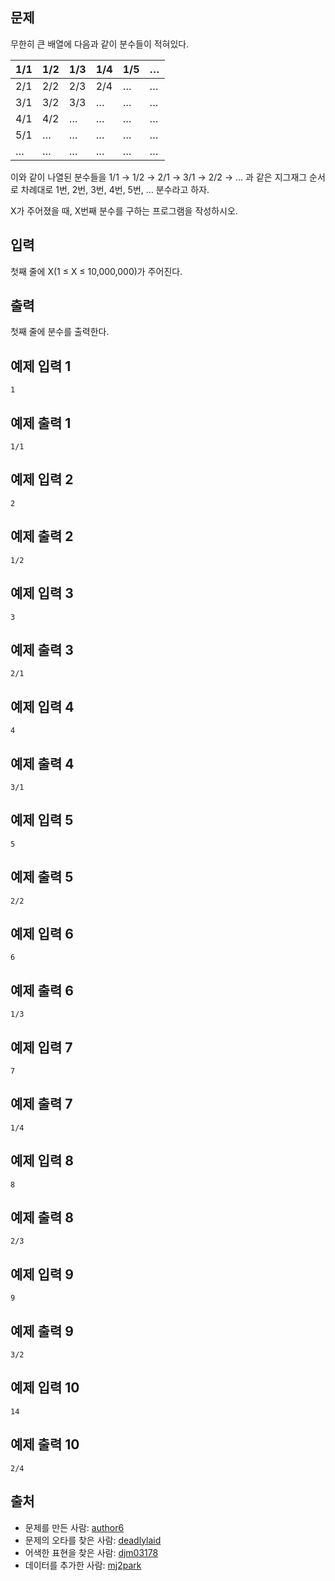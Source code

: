 ## 문제

무한히 큰 배열에 다음과 같이 분수들이 적혀있다.

| 1/1  | 1/2  | 1/3  | 1/4  | 1/5  | …    |
| ---- | ---- | ---- | ---- | ---- | ---- |
| 2/1  | 2/2  | 2/3  | 2/4  | …    | …    |
| 3/1  | 3/2  | 3/3  | …    | …    | …    |
| 4/1  | 4/2  | …    | …    | …    | …    |
| 5/1  | …    | …    | …    | …    | …    |
| …    | …    | …    | …    | …    | …    |

이와 같이 나열된 분수들을 1/1 → 1/2 → 2/1 → 3/1 → 2/2 → … 과 같은 지그재그 순서로 차례대로 1번, 2번, 3번, 4번, 5번, … 분수라고 하자.

X가 주어졌을 때, X번째 분수를 구하는 프로그램을 작성하시오.

## 입력

첫째 줄에 X(1 ≤ X ≤ 10,000,000)가 주어진다.

## 출력

첫째 줄에 분수를 출력한다.

## 예제 입력 1 

```
1
```

## 예제 출력 1

```
1/1
```

## 예제 입력 2

```
2
```

## 예제 출력 2

```
1/2
```

## 예제 입력 3

```
3
```

## 예제 출력 3

```
2/1
```

## 예제 입력 4

```
4
```

## 예제 출력 4

```
3/1
```

## 예제 입력 5

```
5
```

## 예제 출력 5

```
2/2
```

## 예제 입력 6

```
6
```

## 예제 출력 6

```
1/3
```

## 예제 입력 7

```
7
```

## 예제 출력 7

```
1/4
```

## 예제 입력 8

```
8
```

## 예제 출력 8

```
2/3
```

## 예제 입력 9

```
9
```

## 예제 출력 9

```
3/2
```

## 예제 입력 10

```
14
```

## 예제 출력 10

```
2/4
```

## 출처

- 문제를 만든 사람: [author6](https://www.acmicpc.net/user/author6)
- 문제의 오타를 찾은 사람: [deadlylaid](https://www.acmicpc.net/user/deadlylaid)
- 어색한 표현을 찾은 사람: [djm03178](https://www.acmicpc.net/user/djm03178)
- 데이터를 추가한 사람: [mj2park](https://www.acmicpc.net/user/mj2park)